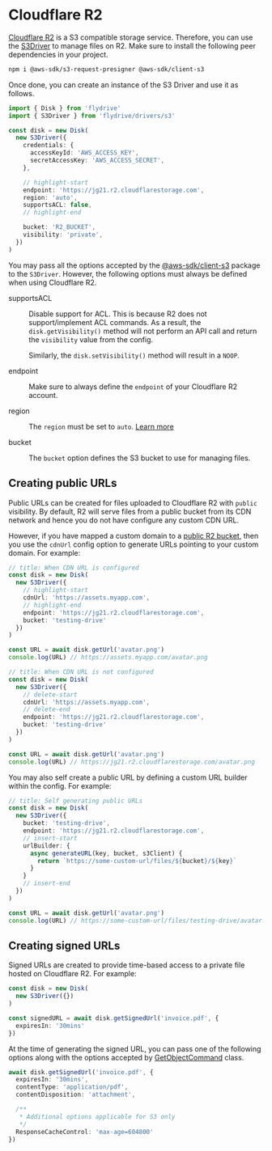 # Cloudflare R2

[Cloudflare R2](https://developers.cloudflare.com/r2/) is a S3 compatible storage service. Therefore, you can use the [S3Driver](https://github.com/flydrive-js/core/blob/develop/drivers/s3/driver.ts) to manage files on R2. Make sure to install the following peer dependencies in your project.

```sh
npm i @aws-sdk/s3-request-presigner @aws-sdk/client-s3
```

Once done, you can create an instance of the S3 Driver and use it as follows.

```ts
import { Disk } from 'flydrive'
import { S3Driver } from 'flydrive/drivers/s3'

const disk = new Disk(
  new S3Driver({
    credentials: {
      accessKeyId: 'AWS_ACCESS_KEY',
      secretAccessKey: 'AWS_ACCESS_SECRET',
    },

    // highlight-start
    endpoint: 'https://jg21.r2.cloudflarestorage.com',
    region: 'auto',
    supportsACL: false,
    // highlight-end

    bucket: 'R2_BUCKET',
    visibility: 'private',
  })
)
```

You may pass all the options accepted by the [@aws-sdk/client-s3](https://www.npmjs.com/package/@aws-sdk/client-s3) package to the `S3Driver`. However, the following options must always be defined when using Cloudflare R2.

<dl>

<dt>

supportsACL

</dt>

<dd>

Disable support for ACL. This is because R2 does not support/implement ACL commands. As a result, the `disk.getVisibility()` method will not perform an API call and return the `visibility` value from the config.

Similarly, the `disk.setVisibility()` method will result in a `NOOP`.

</dd>


<dt>

endpoint

</dt>

<dd>

Make sure to always define the `endpoint` of your Cloudflare R2 account.

</dd>

<dt>

region

</dt>

<dd>

The `region` must be set to `auto`. [Learn more](https://developers.cloudflare.com/r2/api/s3/api/#bucket-region)

</dd>

<dt>

bucket

</dt>

<dd>

The `bucket` option defines the S3 bucket to use for managing files.

</dd>

</dl>

## Creating public URLs
Public URLs can be created for files uploaded to Cloudflare R2 with `public` visibility. By default, R2 will serve files from a public bucket from its CDN network and hence you do not have configure any custom CDN URL.

However, if you have mapped a custom domain to a [public R2 bucket](https://developers.cloudflare.com/r2/buckets/public-buckets/), then you use the `cdnUrl` config option to generate URLs pointing to your custom domain. For example:

```ts
// title: When CDN URL is configured
const disk = new Disk(
  new S3Driver({
    // highlight-start
    cdnUrl: 'https://assets.myapp.com',
    // highlight-end
    endpoint: 'https://jg21.r2.cloudflarestorage.com',
    bucket: 'testing-drive'
  })
)

const URL = await disk.getUrl('avatar.png')
console.log(URL) // https://assets.myapp.com/avatar.png
```

```ts
// title: When CDN URL is not configured
const disk = new Disk(
  new S3Driver({
    // delete-start
    cdnUrl: 'https://assets.myapp.com',
    // delete-end
    endpoint: 'https://jg21.r2.cloudflarestorage.com',
    bucket: 'testing-drive'
  })
)

const URL = await disk.getUrl('avatar.png')
console.log(URL) // https://jg21.r2.cloudflarestorage.com/avatar.png
```

You may also self create a public URL by defining a custom URL builder within the config. For example:

```ts
// title: Self generating public URLs
const disk = new Disk(
  new S3Driver({
    bucket: 'testing-drive',
    endpoint: 'https://jg21.r2.cloudflarestorage.com',
    // insert-start
    urlBuilder: {
      async generateURL(key, bucket, s3Client) {
        return `https://some-custom-url/files/${bucket}/${key}`
      }
    }
    // insert-end
  })
)

const URL = await disk.getUrl('avatar.png')
console.log(URL) // https://some-custom-url/files/testing-drive/avatar.png
```

## Creating signed URLs
Signed URLs are created to provide time-based access to a private file hosted on Cloudflare R2. For example:

```ts
const disk = new Disk(
  new S3Driver({})
)

const signedURL = await disk.getSignedUrl('invoice.pdf', {
  expiresIn: '30mins'
})
```

At the time of generating the signed URL, you can pass one of the following options along with the options accepted by [GetObjectCommand](https://docs.aws.amazon.com/AWSJavaScriptSDK/v3/latest/client/s3/command/GetObjectCommand/) class.

```ts
await disk.getSignedUrl('invoice.pdf', {
  expiresIn: '30mins',
  contentType: 'application/pdf',
  contentDisposition: 'attachment',

  /**
   * Additional options applicable for S3 only
   */
  ResponseCacheControl: 'max-age=604800'
})
```
